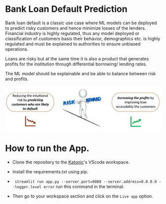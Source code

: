 # Bank Loan Default Prediction

Bank loan default is a classic use case where ML models can be deployed to predict risky customers and hence minimize losses of the lenders. Financial industry is highly regulated, thus any model deployed or classification of customers basis their behavior, demographics etc. is highly regulated and must be explained to authorities to ensure unbiased operations.

Loans are risky but at the same time it is also a product that generates profits for the institution through differential borrowing/ lending rates.

The ML model should be explainable and be able to balance between risk and profits.

![bank-loan-default-prediction](loan-predict-src.png)

# How to run the App.

* Clone the repository to the [Katonic](https://katonic.ai/)'s VScode workspace.
* Install the requirements.txt using pip.
* ` streamlit run app.py --server.port=8088 --server.address=0.0.0.0 --logger.level error` run this command in the terminal.

* Then go to your workspace section and click on the `Live app` option.